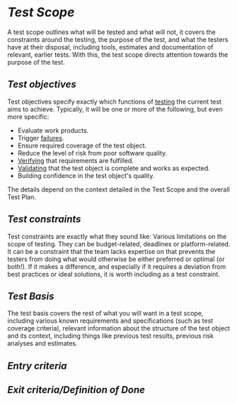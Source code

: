 # *Test Scope*

A test scope outlines what will be tested and what will not, it covers the constraints around the testing, the purpose of the test, and what the testers have at their disposal, including tools, estimates and documentation of relevant, earlier tests. With this, the test scope directs attention towards the purpose of the test.

## *Test objectives*

Test objectives specify exactly which functions of [testing](/0/0.1.Core_Concepts.md#testing) the current test aims to achieve.
Typically, it will be one or more of the following, but even more specific:
* Evaluate work products.
* Trigger [failures](/0/0.1.Core_Concepts.md#failures).
* Ensure required coverage of the test object.
* Reduce the level of risk from poor software quality.
* [Verifying](/0//0.1.Core_Concepts.md#verification) that requirements are fulfilled.
* [Validating](/0//0.1.Core_Concepts.md#validation) that the test object is complete and works as expected.
* Building confidence in the test object's quality.

The details depend on the context detailed in the Test Scope and the overall Test Plan.

## *Test constraints*

Test constraints are exactly what they sound like: Various limitations on the scope of testing. They can be budget-related, deadlines or platform-related. It can be a constraint that the team lacks expertise on that prevents the testers from doing what would otherwise be either preferred or optimal (or both!). If it makes a difference, and especially if it requires a deviation from best practices or ideal solutions, it is worth including as a test constraint.

## *Test Basis*

The test basis covers the rest of what you will want in a test scope, including various known requirements and specifications (such as test coverage criteria), relevant information about the structure of the test object and its context, including things like previous test results, previous risk analyses and estimates.

## *Entry criteria*



## *Exit criteria/Definition of Done*

